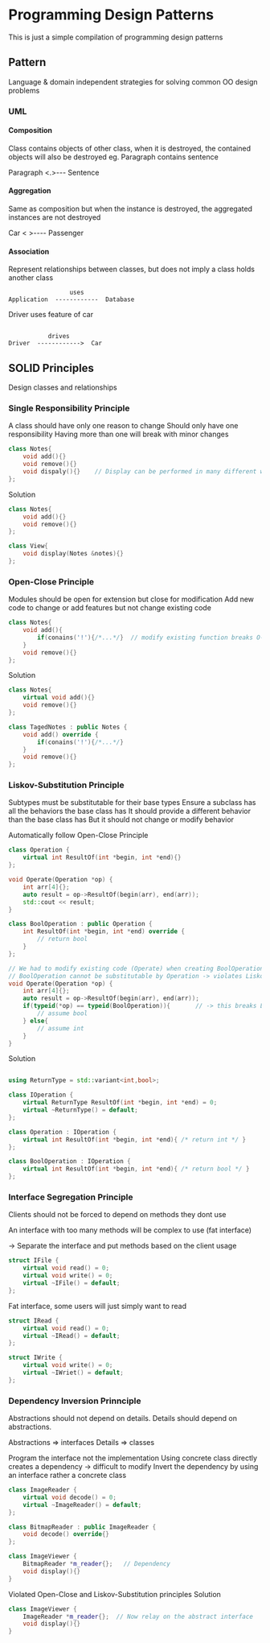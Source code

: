# Programming Design Patterns

This is just a simple compilation of programming design patterns


## Pattern

Language & domain independent strategies for solving common OO design problems

### UML

#### Composition 

Class contains objects of other class, when it is destroyed, the contained objects will also be destroyed
eg.
Paragraph contains sentence 

Paragraph  <.>--- Sentence


#### Aggregation

Same as composition but when the instance is destroyed, the aggregated instances are not destroyed

Car < >---- Passenger


#### Association

Represent relationships between classes, but does not imply a class holds another class

```
                 uses
Application  ------------  Database
```

Driver uses feature of car

```

           drives
Driver  ------------>  Car
```

## SOLID Principles

Design classes and relationships

### Single Responsibility Principle

A class should have only one reason to change
Should only have one responsibility
Having more than one will break with minor changes

```cpp
class Notes{
    void add(){}
    void remove(){}
    void dispaly(){}    // Display can be performed in many different ways
};
```

Solution
```cpp
class Notes{
    void add(){}
    void remove(){}
};

class View{
    void display(Notes &notes){}
};
```

### Open-Close Principle

Modules should be open for extension but close for modification
Add new code to change or add features but not change existing code

```cpp
class Notes{
    void add(){
        if(conains('!'){/*...*/}  // modify existing function breaks O-C principle
    }
    void remove(){}
};
```

Solution
```cpp
class Notes{
    virtual void add(){}
    void remove(){}
};

class TagedNotes : public Notes {
    void add() override {
        if(conains('!'){/*...*/}
    }
    void remove(){}
};
```

### Liskov-Substitution Principle

Subtypes must be substitutable for their base types
Ensure a subclass has all the behaviors the base class has
It should provide a different behavior than the base class has
But it should not change or modify behavior

Automatically follow Open-Close Principle

```cpp
class Operation {
    virtual int ResultOf(int *begin, int *end){}
};

void Operate(Operation *op) {
    int arr[4]{};
    auto result = op->ResultOf(begin(arr), end(arr));
    std::cout << result;
}

class BoolOperation : public Operation {
    int ResultOf(int *begin, int *end) override {
        // return bool
    }
};

// We had to modify existing code (Operate) when creating BoolOperation -> violates Open-Close principle
// BoolOperation cannot be substitutable by Operation -> violates Liskov-Substitution principle
void Operate(Operation *op) {
    int arr[4]{};
    auto result = op->ResultOf(begin(arr), end(arr));
    if(typeid(*op) == typeid(BoolOperation)){       // -> this breaks Liskov
        // assume bool
    } else{
        // assume int
    }
}
```

Solution
```cpp

using ReturnType = std::variant<int,bool>;

class IOperation {
    virtual ReturnType ResultOf(int *begin, int *end) = 0;
    virtual ~ReturnType() = default;
};

class Operation : IOperation {
    virtual int ResultOf(int *begin, int *end){ /* return int */ } 
};

class BoolOperation : IOperation {
    virtual int ResultOf(int *begin, int *end){ /* return bool */ }
};

```

### Interface Segregation Principle

Clients should not be forced to depend on methods they dont use 

An interface with too many methods will be complex to use (fat interface)

-> Separate the interface and put methods based on the client usage

```cpp
struct IFile {
    virtual void read() = 0;
    virtual void write() = 0;
    virtual ~IFile() = default;
};
```
Fat interface, some users will just simply want to read

```cpp
struct IRead {
    virtual void read() = 0;
    virtual ~IRead() = default;
};

struct IWrite {
    virtual void write() = 0;
    virtual ~IWriet() = default;
};
```

### Dependency Inversion Prinnciple

Abstractions should not depend on details. Details should depend on abstractions.

Abstractions => interfaces
Details => classes

Program the interface not the implementation
Using concrete class directly creates a dependency -> difficult to modify
Invert the dependency by using an interface rather a concrete class


```cpp
class ImageReader {
    virtual void decode() = 0;
    virtual ~ImageReader() = default;
};

class BitmapReader : public ImageReader {
    void decode() override{}
};

class ImageViewer {
    BitmapReader *m_reader{};   // Dependency
    void display(){}
}
```
Violated Open-Close and Liskov-Substitution principles
Solution

```cpp
class ImageViewer {
    ImageReader *m_reader{};  // Now relay on the abstract interface 
    void display(){}
}
```
